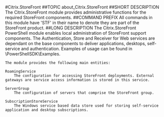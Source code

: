 #Citrix.StoreFront
##TOPIC
about_Citrix.StoreFront
##SHORT DESCRIPTION
The Citrix.StoreFront module provides administrative functions for the required StoreFront components.
##COMMAND PREFIX
All commands in this module have 'STF' in their name to denote they are part of the StoreFront product.
##LONG DESCRIPTION
The Citrix.StoreFront PowerShell module enables local administration of StoreFront support components. The Authentication, Store and Receiver for Web services are dependant on the base components to deliver applications, desktops, self-service and authentication. Examples of usage can be found in <InstallPath>\PowerShellSDK\Examples. 

    The module provides the following main entities: 

    RoamingService 
        The configuration for accessing StoreFront deployments. External gateways are service access information is stored in this service. 

    ServerGroup 
        The configuration of servers that comprise the StoreFront group. 

    SubscriptionStoreService 
        The Windows service based data store used for storing self-service application and desktop subscriptions.
